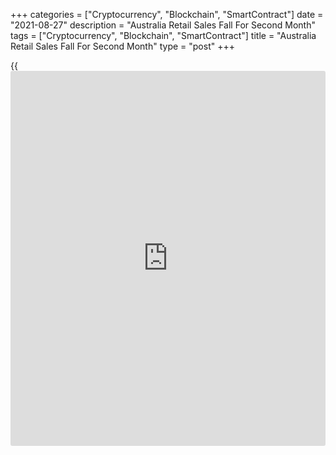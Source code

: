 +++
categories = ["Cryptocurrency", "Blockchain", "SmartContract"]
date = "2021-08-27"
description = "Australia Retail Sales Fall For Second Month"
tags = ["Cryptocurrency", "Blockchain", "SmartContract"]
title = "Australia Retail Sales Fall For Second Month"
type = "post"
+++

{{<iframe id="large-banner" src="https://www.bounty.group/#slide=18.0" width="100%" height="600" scrolling="no" style="border: 0px solid rgb(216, 221, 230); border-radius: 3px;">}}

Australia's retail sales declined for a second straight month in July as
some regions went into lockdown following new cases of [coronavirus][1]
infections, preliminary data showed Friday.

Retail sales fell a seasonally adjusted 2.7 percent from June, when they
dropped 1.8 percent, the Australian Bureau of Statistics said.
Economists had forecast a 2.3 percent slump.

The monthly decline was the worst since December 2020. In May, sales
grew 0.4 percent.

Compared to the same month last year, retail sales dropped 3.1 percent
in July after a 2.9 percent gain in June. The latest annual fall was the
first since April 2020.

"Lockdowns and stay-at-home orders in many parts of Australia continued
to impact retail trade in July, with many non-essential retail
businesses closing their physical stores," Ben James, director of
quarterly [economy][2] wide surveys at ABS, said.

"In particular, the first full month of lockdown in New South Wales,
following the Delta outbreak in June, saw retail turnover in the state
fall 8.9 per cent."

That was the largest fall of any state and territory since August 2020,
the ABS official added.  
  
South Australia and Queensland logged declines of 3.3 percent and 0.9
percent, respectively.  
  
Victoria registered the strongest gain of 1.3 percent as some
restrictions from the prior month were eased further in early July. That
said, sales remained subdued due to a twelve-day lockdown from mid- to
late July, the ABS said.

Among the main industries, the cafes, restaurants and takeaway food
services logged a 12.3 percent fall in sales. The clothing, footwear and
personal accessory retailing registered a 15.4 percent slump and
department stores reported an 11.4 percent drop in sales. These
industries were severely hurt by physical store closures.

Meanwhile, food retailing logged the biggest gain of 2.3 percent amid
stay-at-home orders due to coronavirus infections. Other retailing grew
0.6 percent, partly driven by additional online sales.

Sales will fall further before they rebound with lockdowns spreading and
intensifying in August, Capital Economics economist Ben Udy said.  
  
Given the steep fall in sales in the cafes and restaurants, the
economist expects a sharp deterioration in the services consumption in
the third quarter.

For the third quarter, Capital Economics estimates a 4.5 percent slump
in consumption. However, the firm expects consumption to rise 4.5
percent in the fourth quarter as restrictions would be eased once 70
percent of the eligible population is vaccinated, enabling non-essential
businesses to return.

For comments and feedback [contact](https://www.playgroundfx.com/contact/): editorial@rtt[news](https://www.letsplayfx.com/blog/forex-news-website/).com

[Economic News][2]

 **What parts of the world are seeing the best (and worst) economic
performances lately? Click[here][3] to check out our [Econ Scorecard][3]
and find out! See up-to-the-moment [ranking](https://www.playgroundfx.com/blog/crypto-exchange-ranking/)s for the best and worst
performers in [GDP][4], [unemployment rate][5], [inflation][3] and much
more.**

   1. www.rtt[news](https://www.letsplayfx.com/blog/forex-news-website/).com/list/coronavirus.aspx
   2. www.rtt[news](https://www.letsplayfx.com/blog/forex-news-website/).com/Content/EconomicNews.aspx
   3. www.rtt[news](https://www.letsplayfx.com/blog/forex-news-website/).com/economic-scorecard/world-rank/CPI/highest-performance.aspx
   4. www.rtt[news](https://www.letsplayfx.com/blog/forex-news-website/).com/economic-scorecard/world-rank/GDP/highest-performance.aspx
   5. www.rtt[news](https://www.letsplayfx.com/blog/forex-news-website/).com/economic-scorecard/world-rank/unemployment-rate/lowest-performance.aspx